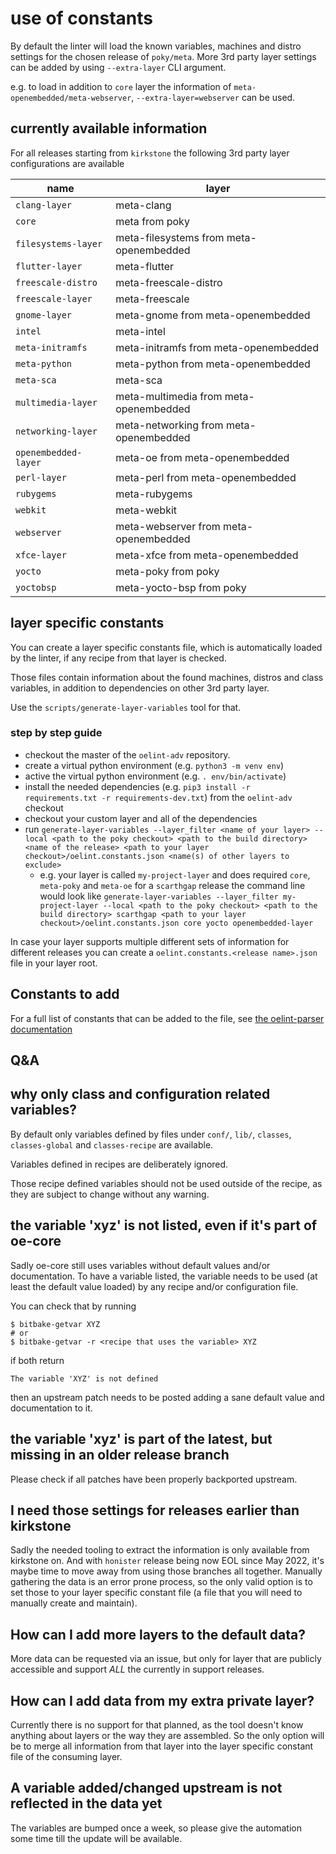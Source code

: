 # use of constants

By default the linter will load the known variables, machines and distro settings for
the chosen release of ``poky/meta``.
More 3rd party layer settings can be added by using ``--extra-layer`` CLI argument.

e.g. to load in addition to ``core`` layer the information of ``meta-openembedded/meta-webserver``,
``--extra-layer=webserver`` can be used.

## currently available information

For all releases starting from ``kirkstone`` the following 3rd party layer configurations are
available

| name                   | layer                                   |
| ---------------------- | --------------------------------------- |
| ``clang-layer``        | meta-clang                              |
| ``core``               | meta from poky                          |
| ``filesystems-layer``  | meta-filesystems from meta-openembedded |
| ``flutter-layer``      | meta-flutter                            |
| ``freescale-distro``   | meta-freescale-distro                   |
| ``freescale-layer``    | meta-freescale                          |
| ``gnome-layer``        | meta-gnome from meta-openembedded       |
| ``intel``              | meta-intel                              |
| ``meta-initramfs``     | meta-initramfs from meta-openembedded   |
| ``meta-python``        | meta-python from meta-openembedded      |
| ``meta-sca``           | meta-sca                                |
| ``multimedia-layer``   | meta-multimedia from meta-openembedded  |
| ``networking-layer``   | meta-networking from meta-openembedded  |
| ``openembedded-layer`` | meta-oe from meta-openembedded          |
| ``perl-layer``         | meta-perl from meta-openembedded        |
| ``rubygems``           | meta-rubygems                           |
| ``webkit``             | meta-webkit                             |
| ``webserver``          | meta-webserver from meta-openembedded   |
| ``xfce-layer``         | meta-xfce from meta-openembedded        |
| ``yocto``              | meta-poky from poky                     |
| ``yoctobsp``           | meta-yocto-bsp from poky                |

## layer specific constants

You can create a layer specific constants file, which is automatically loaded by the linter, if any recipe from that
layer is checked.

Those files contain information about the found machines, distros and class variables, in addition to dependencies
on other 3rd party layer.

Use the ``scripts/generate-layer-variables`` tool for that.

### step by step guide

- checkout the master of the ``oelint-adv`` repository.
- create a virtual python environment (e.g. ``python3 -m venv env``)
- active the virtual python environment (e.g. ``. env/bin/activate``)
- install the needed dependencies (e.g. ``pip3 install -r requirements.txt -r requirements-dev.txt``) from the ``oelint-adv`` checkout
- checkout your custom layer and all of the dependencies
- run ``generate-layer-variables --layer_filter <name of your layer> --local <path to the poky checkout> <path to the build directory> <name of the release> <path to your layer checkout>/oelint.constants.json <name(s) of other layers to exclude>``
  - e.g. your layer is called ``my-project-layer`` and does required ``core``, ``meta-poky`` and ``meta-oe`` for a ``scarthgap`` release the command
    line would look like
    ``generate-layer-variables --layer_filter my-project-layer --local <path to the poky checkout> <path to the build directory> scarthgap <path to your layer checkout>/oelint.constants.json core yocto openembedded-layer``

In case your layer supports multiple different sets of information for different releases you can create a ``oelint.constants.<release name>.json``
file in your layer root.

## Constants to add

For a full list of constants that can be added to the file, see [the oelint-parser documentation](https://github.com/priv-kweihmann/oelint-parser#working-with-constants)

## Q&A

## why only class and configuration related variables?

By default only variables defined by files under ``conf/``, ``lib/``, ``classes``, ``classes-global`` and ``classes-recipe``
are available.

Variables defined in recipes are deliberately ignored.

Those recipe defined variables should not be used outside of the recipe, as they are subject to change without any warning.

## the variable 'xyz' is not listed, even if it's part of oe-core

Sadly oe-core still uses variables without default values and/or documentation.
To have a variable listed, the variable needs to be used (at least the default value loaded)
by any recipe and/or configuration file.

You can check that by running

```shell
$ bitbake-getvar XYZ
# or
$ bitbake-getvar -r <recipe that uses the variable> XYZ
```

if both return

```shell
The variable 'XYZ' is not defined
```

then an upstream patch needs to be posted adding a sane default value and documentation
to it.

## the variable 'xyz' is part of the latest, but missing in an older release branch

Please check if all patches have been properly backported upstream.

## I need those settings for releases earlier than kirkstone

Sadly the needed tooling to extract the information is only available from kirkstone on.
And with ``honister`` release being now EOL since May 2022, it's maybe time to move away
from using those branches all together.
Manually gathering the data is an error prone process, so the only valid option is to
set those to your layer specific constant file (a file that you will need to manually
create and maintain).

## How can I add more layers to the default data?

More data can be requested via an issue, but only for layer that are publicly accessible
and support *ALL* the currently in support releases.

## How can I add data from my extra private layer?

Currently there is no support for that planned, as the tool doesn't know anything
about layers or the way they are assembled.
So the only option will be to merge all information from that layer into the
layer specific constant file of the consuming layer.

## A variable added/changed upstream is not reflected in the data yet

The variables are bumped once a week, so please give the automation some time
till the update will be available.
